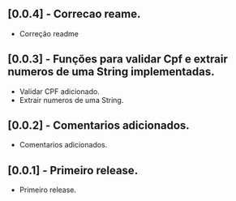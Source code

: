 ## [0.0.4] - Correcao reame.

* Correção readme
## [0.0.3] - Funções para validar Cpf e extrair numeros de uma String implementadas.

* Validar CPF adicionado.
* Extrair numeros de uma String.

## [0.0.2] - Comentarios adicionados.

* Comentarios adicionados.

## [0.0.1] - Primeiro release.

* Primeiro release.
